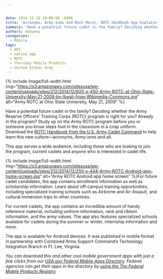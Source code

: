 ```yaml
---


date: 2014-12-18 10:00:00 -0400
title: 'Acronyms, Army-isms and Much More\: ROTC Handbook App Explains Cadet Life'
summary: 'Have a potential future cadet in the family? Deciding whether the Army Reserve Officers&amp;#8217; Training Corps (ROTC) program is right for you? Already in the program? Study up on the Army ROTC program before you or someone you know steps foot in the classroom in a crisp uniform. Download the ROTC Handbook from the U.S.'
authors: kdowney
categories:
  - Mobile
tags:
  - API
  - native app
  - ROTC
  - Thursday Mobile Products
  - United States Army
---
```



{% include image/full-width.html img="https://s3.amazonaws.com/sitesusa/wp-content/uploads/sites/212/2014/12/600-x-450-Army-ROTC-at-Ohio-State-University-May-21-2009-by-Ibagli-from-Wikimedia-Commons.jpg" alt="Army ROTC at Ohio State University, May 21, 2009" %} 

Have a potential future cadet in the family? Deciding whether the Army Reserve Officers&#8217; Training Corps (ROTC) program is right for you? Already in the program? Study up on the Army ROTC program before you or someone you know steps foot in the classroom in a crisp uniform. Download the [ROTC Handbook from the U.S. Army Cadet Command](https://play.google.com/store/apps/details?id=mil.armyrotc.handbook) to help learn this new culture—acronyms, Army-isms and all.

This app serves a wide audience, including those who are looking to join the program, current cadets and anyone who is interested in cadet life.


{% include image/full-width.html img="https://s3.amazonaws.com/sitesusa/wp-content/uploads/sites/212/2014/12/250-x-444-Army-ROTC-Android-app-home-screen.jpg" alt="Army ROTC Android app home screen" %}For future cadet candidates, the app contains enrollment information as well as scholarship information. Learn about off-campus training opportunities, including specialized training schools such as Airborne and Air Assault, and cultural immersion trips to other countries.

For current cadets, the app contains an incredible amount of handy reference material, including uniform information, rank and ribbon information, and the army values. The app also features specialized schools available for cadets during the summer or winter, internship information and more.

The app is available for Android devices. It was published in mobile format in partnership with Combined Arms Support Command’s Technology Integration Branch in Ft. Lee, Virginia.

_You can download this and other cool mobile government apps with just a few clicks from our [USA.gov Federal Mobile Apps Directory](http://www.usa.gov/mobileapps.shtml). Federal agencies can get their apps in the directory by [using the The Federal Mobile Products Registry](https://www.WHATEVER/services/the-federal-mobile-apps-registry/)._